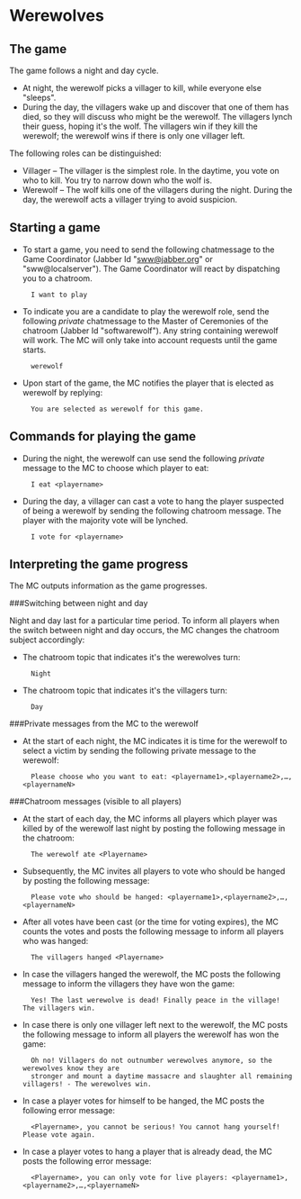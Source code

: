 Werewolves
==========

The game
--------

The game follows a night and day cycle. 
* At night, the werewolf picks a villager to kill, while everyone else "sleeps". 
* During the day, the villagers wake up and discover that one of them has died, so they will discuss who might be the werewolf. The villagers lynch their guess, hoping it's the wolf. The villagers win if they kill the werewolf; the werewolf wins if there is only one villager left.

The following roles can be distinguished:
* Villager – The villager is the simplest role. In the daytime, you vote on who to kill. You try to narrow down who the wolf is. 
* Werewolf – The wolf kills one of the villagers during the night. During the day, the werewolf acts a villager trying to avoid suspicion. 


Starting a game
---------------

* To start a game, you need to send the following chatmessage to the Game Coordinator (Jabber Id "sww@jabber.org" or "sww@localserver"). The Game Coordinator will react by dispatching you to a chatroom.

        I want to play 
    

* To indicate you are a candidate to play the werewolf role, send the following _private_ chatmessage to the Master of Ceremonies of the chatroom (Jabber Id "softwarewolf"). Any string containing werewolf will work. The MC will only take into account requests until the game starts.

        werewolf
        
* Upon start of the game, the MC notifies the player that is elected as werewolf by replying:

        You are selected as werewolf for this game. 
  
Commands for playing the game
-----------------------------

* During the night, the werewolf can use send the following _private_ message to the MC to choose which player to eat:

        I eat <playername>
        
* During the day, a villager can cast a vote to hang the player suspected of being a werewolf by sending the following chatroom message. The player with the majority vote will be lynched. 

        I vote for <playername> 

Interpreting the game progress
------------------------------

The MC outputs information as the game progresses.

###Switching between night and day

Night and day last for a particular time period. To inform all players when the switch between night and day occurs, the MC changes the chatroom subject accordingly:
* The chatroom topic that indicates it's the werewolves turn:

        Night
        
* The chatroom topic that indicates it's the villagers turn:

        Day


###Private messages from the MC to the werewolf
* At the start of each night, the MC indicates it is time for the werewolf to select a victim by sending the following private message to the werewolf:

        Please choose who you want to eat: <playername1>,<playername2>,…,<playernameN>

###Chatroom messages (visible to all players)
* At the start of each day, the MC informs all players which player was killed by of the werewolf last night by posting the following message in the chatroom:

        The werewolf ate <Playername>
        
* Subsequently, the MC invites all players to vote who should be hanged by posting the following message:

        Please vote who should be hanged: <playername1>,<playername2>,…,<playernameN>
        
* After all votes have been cast (or the time for voting expires), the MC counts the votes and posts the following message to inform all players who was hanged:

        The villagers hanged <Playername>
        
* In case the villagers hanged the werewolf, the MC posts the following message to inform the villagers they have won the game:

        Yes! The last werewolve is dead! Finally peace in the village! The villagers win.
        
* In case there is only one villager left next to the werewolf, the MC posts the following message to inform all players the werewolf has won the game:

        Oh no! Villagers do not outnumber werewolves anymore, so the werewolves know they are 
        stronger and mount a daytime massacre and slaughter all remaining villagers! - The werewolves win.
        
* In case a player votes for himself to be hanged, the MC posts the following error message:

        <Playername>, you cannot be serious! You cannot hang yourself! Please vote again. 
        
* In case a player votes to hang a player that is already dead, the MC posts the following error message:

        <Playername>, you can only vote for live players: <playername1>,<playername2>,…,<playernameN>


